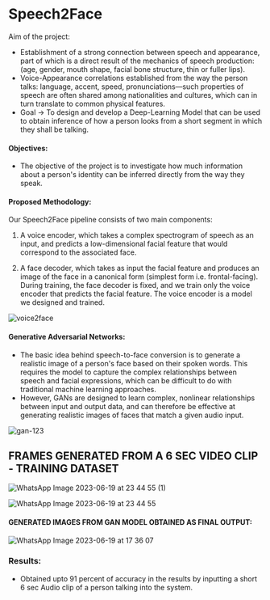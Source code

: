 # Speech2Face

Aim of the project:
* Establishment of a strong connection between speech and appearance, part of which is a direct result of the mechanics of speech production: (age, gender, mouth shape, facial bone structure, thin or fuller lips).​ 
* Voice-Appearance correlations established from the way the person talks: language, accent, speed, pronunciations—such properties of speech are often shared among nationalities and cultures, which can in turn translate to common physical features.​ 
* Goal -> To design and develop a Deep-Learning Model that can be used to obtain inference of how a person looks from a short segment in which they shall be talking.​

#### Objectives:
* The objective of the project is to investigate how much information about a person's identity can be inferred directly from the way they speak.

#### Proposed Methodology:
​Our Speech2Face pipeline consists of two main components: ​

1) A voice encoder, which takes a complex spectrogram of speech as an input, and predicts a low-dimensional facial feature that would correspond to the associated face.​

2) A face decoder, which takes as input the facial feature and produces an image of the face in a canonical form (simplest form i.e. frontal-facing). During training, the face decoder is fixed, and we train only the voice encoder that predicts the facial feature. The voice encoder is a model we designed and trained.​

![voice2face](https://github.com/ss-shrishi2000/Speech2Face/assets/65821403/cdb808a1-9dad-4c37-b945-4ab8f41bf10d)

#### Generative Adversarial Networks:

* The basic idea behind speech-to-face conversion is to generate a realistic image of a person's face based on their spoken words. This requires the model to capture the complex relationships between speech and facial expressions, which can be difficult to do with traditional machine learning approaches.
* However, GANs are designed to learn complex, nonlinear relationships between input and output data, and can therefore be effective at generating realistic images of faces that match a given audio input.


![gan-123](https://github.com/ss-shrishi2000/Speech2Face/assets/65821403/41e33e3b-852f-4c63-a8c4-04bf2b2eac6a)

## FRAMES GENERATED FROM A 6 SEC VIDEO CLIP - TRAINING DATASET

![WhatsApp Image 2023-06-19 at 23 44 55 (1)](https://github.com/ss-shrishi2000/Speech2Face/assets/65821403/a93cfcfa-cb80-4943-973e-e427ccada80c)

![WhatsApp Image 2023-06-19 at 23 44 55](https://github.com/ss-shrishi2000/Speech2Face/assets/65821403/c83d338d-81e7-4a73-9412-48103d8d71e0)


#### GENERATED IMAGES FROM GAN MODEL OBTAINED AS FINAL OUTPUT:

![WhatsApp Image 2023-06-19 at 17 36 07](https://github.com/ss-shrishi2000/Speech2Face/assets/65821403/acd68f68-750e-4da8-9883-4e4de1847758)




### Results:

* Obtained upto 91 percent of accuracy in the results by inputting a short 6 sec Audio clip of a person talking into the system.



